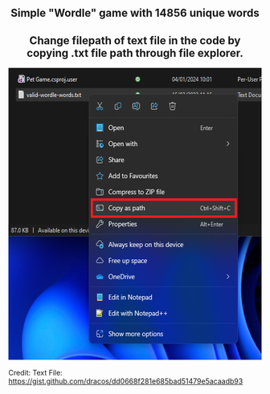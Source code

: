 <div align="center">
	<h2>Simple "Wordle"  game with 14856 unique words</h2>
	<h2>Change filepath of text file in the code by copying .txt file path through file explorer.</h2>
</div>



<div id="header" align="center">
		<a>
			<img src="screenshot0 - Copy.bmp" width="557" height="582"/>
		</a>
</div>

Credit:
  Text File: https://gist.github.com/dracos/dd0668f281e685bad51479e5acaadb93
